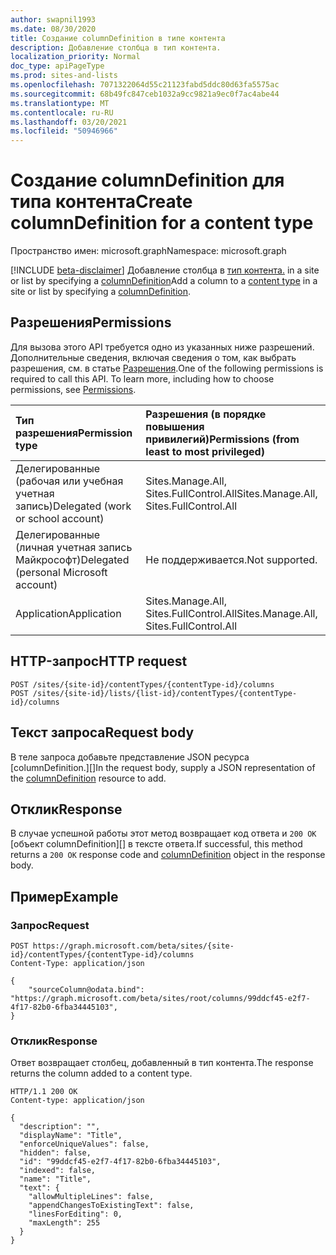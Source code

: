 ```yaml
---
author: swapnil1993
ms.date: 08/30/2020
title: Создание columnDefinition в типе контента
description: Добавление столбца в тип контента.
localization_priority: Normal
doc_type: apiPageType
ms.prod: sites-and-lists
ms.openlocfilehash: 7071322064d55c21123fabd5ddc80d63fa5575ac
ms.sourcegitcommit: 68b49fc847ceb1032a9cc9821a9ec0f7ac4abe44
ms.translationtype: MT
ms.contentlocale: ru-RU
ms.lasthandoff: 03/20/2021
ms.locfileid: "50946966"
---
```

# <a name="create-columndefinition-for-a-content-type"></a><span data-ttu-id="9752f-103">Создание columnDefinition для типа контента</span><span class="sxs-lookup"><span data-stu-id="9752f-103">Create columnDefinition for a content type</span></span>
<span data-ttu-id="9752f-104">Пространство имен: microsoft.graph</span><span class="sxs-lookup"><span data-stu-id="9752f-104">Namespace: microsoft.graph</span></span>

[!INCLUDE [beta-disclaimer](../../includes/beta-disclaimer.md)]
<span data-ttu-id="9752f-105">Добавление столбца в [тип контента.][contentType] in a site or list by specifying a [columnDefinition][columnDefinition]</span><span class="sxs-lookup"><span data-stu-id="9752f-105">Add a column to a [content type][contentType] in a site or list by specifying a [columnDefinition][columnDefinition].</span></span>

## <a name="permissions"></a><span data-ttu-id="9752f-106">Разрешения</span><span class="sxs-lookup"><span data-stu-id="9752f-106">Permissions</span></span>

<span data-ttu-id="9752f-p101">Для вызова этого API требуется одно из указанных ниже разрешений. Дополнительные сведения, включая сведения о том, как выбрать разрешения, см. в статье [Разрешения](/graph/concepts/permissions_reference.md).</span><span class="sxs-lookup"><span data-stu-id="9752f-p101">One of the following permissions is required to call this API. To learn more, including how to choose permissions, see [Permissions](/graph/concepts/permissions_reference.md).</span></span>

  

|<span data-ttu-id="9752f-109">Тип разрешения</span><span class="sxs-lookup"><span data-stu-id="9752f-109">Permission type</span></span> | <span data-ttu-id="9752f-110">Разрешения (в порядке повышения привилегий)</span><span class="sxs-lookup"><span data-stu-id="9752f-110">Permissions (from least to most privileged)</span></span> |
|:--------------------|:---------------------------------------------------------|
|<span data-ttu-id="9752f-111">Делегированные (рабочая или учебная учетная запись)</span><span class="sxs-lookup"><span data-stu-id="9752f-111">Delegated (work or school account)</span></span> | <span data-ttu-id="9752f-112">Sites.Manage.All, Sites.FullControl.All</span><span class="sxs-lookup"><span data-stu-id="9752f-112">Sites.Manage.All, Sites.FullControl.All</span></span> |
|<span data-ttu-id="9752f-113">Делегированные (личная учетная запись Майкрософт)</span><span class="sxs-lookup"><span data-stu-id="9752f-113">Delegated (personal Microsoft account)</span></span> | <span data-ttu-id="9752f-114">Не поддерживается.</span><span class="sxs-lookup"><span data-stu-id="9752f-114">Not supported.</span></span> |
|<span data-ttu-id="9752f-115">Application</span><span class="sxs-lookup"><span data-stu-id="9752f-115">Application</span></span> | <span data-ttu-id="9752f-116">Sites.Manage.All, Sites.FullControl.All</span><span class="sxs-lookup"><span data-stu-id="9752f-116">Sites.Manage.All, Sites.FullControl.All</span></span> |

  

## <a name="http-request"></a><span data-ttu-id="9752f-117">HTTP-запрос</span><span class="sxs-lookup"><span data-stu-id="9752f-117">HTTP request</span></span>

<!-- { "blockType": "ignored" } -->
```http
POST /sites/{site-id}/contentTypes/{contentType-id}/columns
POST /sites/{site-id}/lists/{list-id}/contentTypes/{contentType-id}/columns
```

## <a name="request-body"></a><span data-ttu-id="9752f-118">Текст запроса</span><span class="sxs-lookup"><span data-stu-id="9752f-118">Request body</span></span>

<span data-ttu-id="9752f-119">В теле запроса добавьте представление JSON ресурса [columnDefinition.][]</span><span class="sxs-lookup"><span data-stu-id="9752f-119">In the request body, supply a JSON representation of the [columnDefinition][] resource to add.</span></span>  

## <a name="response"></a><span data-ttu-id="9752f-120">Отклик</span><span class="sxs-lookup"><span data-stu-id="9752f-120">Response</span></span>

<span data-ttu-id="9752f-121">В случае успешной работы этот метод возвращает код ответа и `200 OK` [объект columnDefinition][] в тексте ответа.</span><span class="sxs-lookup"><span data-stu-id="9752f-121">If successful, this method returns a `200 OK` response code and [columnDefinition][] object in the response body.</span></span>

## <a name="example"></a><span data-ttu-id="9752f-122">Пример</span><span class="sxs-lookup"><span data-stu-id="9752f-122">Example</span></span>

### <a name="request"></a><span data-ttu-id="9752f-123">Запрос</span><span class="sxs-lookup"><span data-stu-id="9752f-123">Request</span></span>
<!-- { "blockType": "request" } -->
```http
POST https://graph.microsoft.com/beta/sites/{site-id}/contentTypes/{contentType-id}/columns
Content-Type: application/json

{
    "sourceColumn@odata.bind": "https://graph.microsoft.com/beta/sites/root/columns/99ddcf45-e2f7-4f17-82b0-6fba34445103",
}
```

### <a name="response"></a><span data-ttu-id="9752f-124">Отклик</span><span class="sxs-lookup"><span data-stu-id="9752f-124">Response</span></span>

<span data-ttu-id="9752f-125">Ответ возвращает столбец, добавленный в тип контента.</span><span class="sxs-lookup"><span data-stu-id="9752f-125">The response returns the column added to a content type.</span></span>

<!-- { "blockType": "response", "@type": "microsoft.graph.columnDefinition", "truncated": true} -->

  

```http
HTTP/1.1 200 OK
Content-type: application/json

{
  "description": "",
  "displayName": "Title",
  "enforceUniqueValues": false,
  "hidden": false,
  "id": "99ddcf45-e2f7-4f17-82b0-6fba34445103",
  "indexed": false,
  "name": "Title",
  "text": {
    "allowMultipleLines": false,
    "appendChangesToExistingText": false,
    "linesForEditing": 0,
    "maxLength": 255
  }
}

```

  

[columnDefinition]: ../resources/columnDefinition.md
[contentType]: ../resources/contentType.md
  

